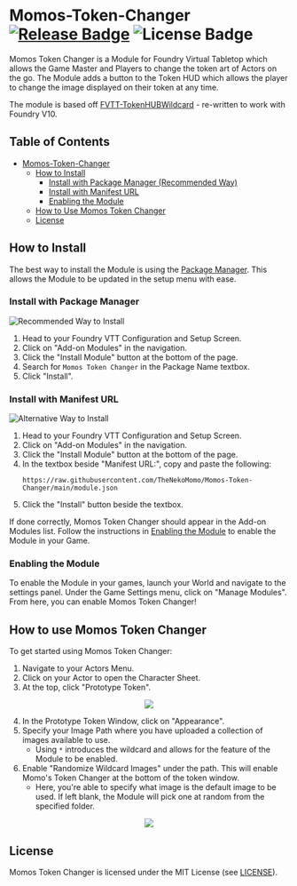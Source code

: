 # Momos-Token-Changer [![Release Badge](https://img.shields.io/github/v/release/TheNekoMomo/Momos-Token-Changer)](https://github.com/TheNekoMomo/Momos-Token-Changer/releases) ![License Badge](https://img.shields.io/github/license/TheNekoMomo/Momos-Token-Changer)

Momos Token Changer is a Module for Foundry Virtual Tabletop which allows the Game Master and Players to change the token art of Actors on the go. The Module adds a button to the Token HUD which allows the player to change the image displayed on their token at any time.

The module is based off [FVTT-TokenHUBWildcard](https://github.com/javieros105/FVTT-TokenHUDWildcard) - re-written to work with Foundry V10.

## Table of Contents

* [Momos-Token-Changer](#momos-token-changer-release-badge-license-badge)
  * [How to Install](#how-to-install)
    * [Install with Package Manager (Recommended Way)](#install-with-package-manager)
    * [Install with Manifest URL](#install-with-manifest-url)
    * [Enabling the Module](#enabling-the-module)
  * [How to Use Momos Token Changer](#how-to-use-momos-token-changer)
  * [License](#license)

## How to Install
The best way to install the Module is using the [Package Manager](#install-with-package-manager-recommended-way-to-install). This allows the Module to be updated in the setup menu with ease.

### Install with Package Manager 

![Recommended Way to Install](https://img.shields.io/badge/-Recommended%20Way-blue)

1. Head to your Foundry VTT Configuration and Setup Screen.
2. Click on "Add-on Modules" in the navigation.
3. Click the "Install Module" button at the bottom of the page.
4. Search for ```Momos Token Changer``` in the Package Name textbox.
5. Click "Install".

### Install with Manifest URL 

![Alternative Way to Install](https://img.shields.io/badge/-Alternative%20Way-orange)

1. Head to your Foundry VTT Configuration and Setup Screen.
2. Click on "Add-on Modules" in the navigation.
3. Click the "Install Module" button at the bottom of the page.
4. In the textbox beside "Manifest URL:", copy and paste the following:
    ```TEXT
    https://raw.githubusercontent.com/TheNekoMomo/Momos-Token-Changer/main/module.json
    ```
5. Click the "Install" button beside the textbox.
 
If done correctly, Momos Token Changer should appear in the Add-on Modules list. Follow the instructions in [Enabling the Module](#enabling-the-module) to enable the Module in your Game.


### Enabling the Module

To enable the Module in your games, launch your World and navigate to the settings panel. Under the Game Settings menu, click on "Manage Modules". From here, you can enable Momos Token Changer!

## How to use Momos Token Changer

To get started using Momos Token Changer:
1. Navigate to your Actors Menu.
2. Click on your Actor to open the Character Sheet.
3. At the top, click "Prototype Token".

<p align="center">
  <img src="https://i.imgur.com/dFLvvaQ.png" />
</p>

4. In the Prototype Token Window, click on "Appearance".
5. Specify your Image Path where you have uploaded a collection of images available to use.
    - Using ```*``` introduces the wildcard and allows for the feature of the Module to be enabled.
6. Enable "Randomize Wildcard Images" under the path. This will enable Momo's Token Changer at the bottom of the token window.
    - Here, you're able to specify what image is the default image to be used. If left blank, the Module will pick one at random from the specified folder.

<p align="center">
  <img src="https://i.imgur.com/F2jQssC.png" />
</p>


## License
Momos Token Changer is licensed under the MIT License (see [LICENSE](LICENSE)).